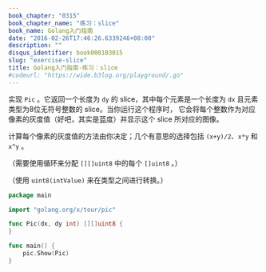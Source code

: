 ```yaml
---
book_chapter: "0315"
book_chapter_name: "练习：slice"
book_name: Golang入门指南
date: "2016-02-26T17:46:26.6339246+08:00"
description: ""
disqus_identifier: book000103015
slug: "exercise-slice"
title: Golang入门指南-练习：slice
#codeurl: "https://wide.b3log.org/playground/.go"
---
```


实现 `Pic` 。它返回一个长度为 `dy` 的 slice，其中每个元素是一个长度为 `dx`
且元素类型为8位无符号整数的 slice。当你运行这个程序时，
它会将每个整数作为对应像素的灰度值（好吧，其实是蓝度）并显示这个 slice 所对应的图像。

计算每个像素的灰度值的方法由你决定；几个有意思的选择包括 `(x+y)/2`、`x*y` 和 `x^y` 。

（需要使用循环来分配 `[][]uint8` 中的每个 `[]uint8` 。）

（使用 `uint8(intValue)` 来在类型之间进行转换。）

```go
package main

import "golang.org/x/tour/pic"

func Pic(dx, dy int) [][]uint8 {
}

func main() {
	pic.Show(Pic)
}

```
